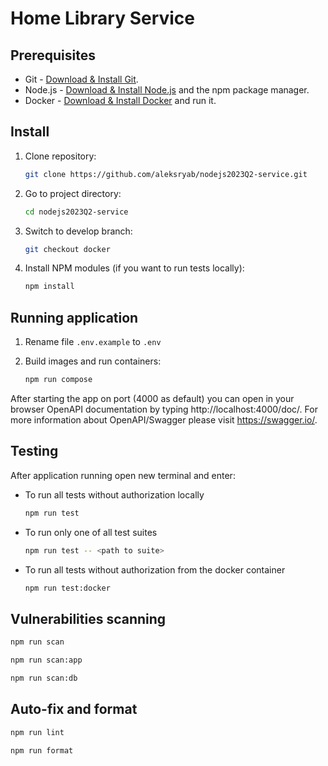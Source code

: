 # Home Library Service

## Prerequisites

- Git - [Download & Install Git](https://git-scm.com/downloads).
- Node.js - [Download & Install Node.js](https://nodejs.org/en/download/) and the npm package manager.
- Docker - [Download & Install Docker](https://docs.docker.com/engine/install/) and run it.

## Install

1. Clone repository:

   ```bash
   git clone https://github.com/aleksryab/nodejs2023Q2-service.git
   ```

2. Go to project directory:

   ```bash
   cd nodejs2023Q2-service
   ```

3. Switch to develop branch:

   ```bash
   git checkout docker
   ```

4. Install NPM modules (if you want to run tests locally):

   ```bash
   npm install
   ```

## Running application

1. Rename file `.env.example` to `.env`
2. Build images and run containers:

   ```bash
   npm run compose
   ```

After starting the app on port (4000 as default) you can open
in your browser OpenAPI documentation by typing http://localhost:4000/doc/.
For more information about OpenAPI/Swagger please visit https://swagger.io/.

## Testing

After application running open new terminal and enter:

- To run all tests without authorization locally

  ```bash
  npm run test
  ```

- To run only one of all test suites

  ```bash
  npm run test -- <path to suite>
  ```

- To run all tests without authorization from the docker container
  ```bash
  npm run test:docker
  ```

## Vulnerabilities scanning

```bash
npm run scan
```

```bash
npm run scan:app
```

```bash
npm run scan:db
```

## Auto-fix and format

```bash
npm run lint
```

```bash
npm run format
```
